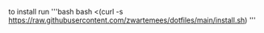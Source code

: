 to install run
'''bash
bash <(curl -s https://raw.githubusercontent.com/zwartemees/dotfiles/main/install.sh)
'''
